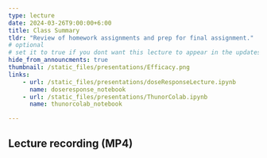 ```yaml
---
type: lecture
date: 2024-03-26T9:00:00+6:00
title: Class Summary
tldr: "Review of homework assignments and prep for final assignment."
# optional
# set it to true if you dont want this lecture to appear in the updates section
hide_from_announcments: true
thumbnail: /static_files/presentations/Efficacy.png
links:
    - url: /static_files/presentations/doseResponseLecture.ipynb
      name: doseresponse_notebook
    - url: /static_files/presentations/ThunorColab.ipynb
      name: thunorcolab_notebook

---
```


**Lecture recording (MP4)**
-----

